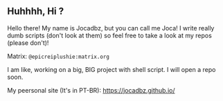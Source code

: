 ## Huhhhh, Hi ?

Hello there! My name is Jocadbz, but you can call me Joca! I write really dumb scripts (don't look at them) so feel free to take a look at my repos (please don't)!

Matrix: ```@epicreiplushie:matrix.org```

I am like, working on a big, BIG project with shell script. I will open a repo soon.

My peersonal site (It's in PT-BR): https://jocadbz.github.io/
